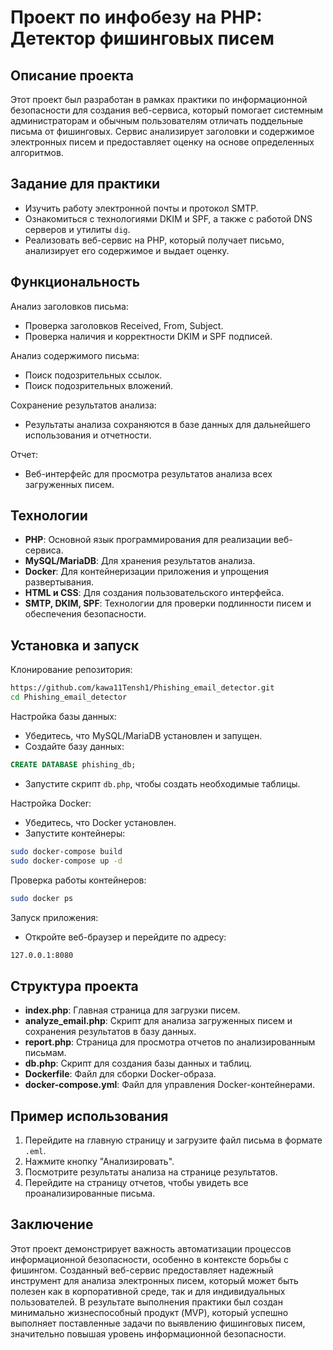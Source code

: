 # Проект по инфобезу на PHP: Детектор фишинговых писем

## Описание проекта
Этот проект был разработан в рамках практики по информационной безопасности для создания веб-сервиса, который помогает системным администраторам и обычным пользователям отличать поддельные письма от фишинговых. Сервис анализирует заголовки и содержимое электронных писем и предоставляет оценку на основе определенных алгоритмов.

## Задание для практики
- Изучить работу электронной почты и протокол SMTP.
- Ознакомиться с технологиями DKIM и SPF, а также с работой DNS серверов и утилиты `dig`.
- Реализовать веб-сервис на PHP, который получает письмо, анализирует его содержимое и выдает оценку.

## Функциональность
Анализ заголовков письма:
- Проверка заголовков Received, From, Subject.
- Проверка наличия и корректности DKIM и SPF подписей.

Анализ содержимого письма:
- Поиск подозрительных ссылок.
- Поиск подозрительных вложений.

Сохранение результатов анализа:
- Результаты анализа сохраняются в базе данных для дальнейшего использования и отчетности.

Отчет:
- Веб-интерфейс для просмотра результатов анализа всех загруженных писем.

## Технологии
- **PHP**: Основной язык программирования для реализации веб-сервиса.
- **MySQL/MariaDB**: Для хранения результатов анализа.
- **Docker**: Для контейнеризации приложения и упрощения развертывания.
- **HTML и CSS**: Для создания пользовательского интерфейса.
- **SMTP, DKIM, SPF**: Технологии для проверки подлинности писем и обеспечения безопасности.

## Установка и запуск
Клонирование репозитория:
```sh
https://github.com/kawa11Tensh1/Phishing_email_detector.git
cd Phishing_email_detector
```

Настройка базы данных:
- Убедитесь, что MySQL/MariaDB установлен и запущен.
- Создайте базу данных:
```sql
CREATE DATABASE phishing_db;
```
- Запустите скрипт `db.php`, чтобы создать необходимые таблицы.

Настройка Docker:
- Убедитесь, что Docker установлен.
- Запустите контейнеры:
```sh
sudo docker-compose build
sudo docker-compose up -d
```

Проверка работы контейнеров:
```sh
sudo docker ps
```
Запуск приложения:
- Откройте веб-браузер и перейдите по адресу:
```sh
127.0.0.1:8080
```

## Структура проекта
- **index.php**: Главная страница для загрузки писем.
- **analyze_email.php**: Скрипт для анализа загруженных писем и сохранения результатов в базу данных.
- **report.php**: Страница для просмотра отчетов по анализированным письмам.
- **db.php**: Скрипт для создания базы данных и таблиц.
- **Dockerfile**: Файл для сборки Docker-образа.
- **docker-compose.yml**: Файл для управления Docker-контейнерами.

## Пример использования
1. Перейдите на главную страницу и загрузите файл письма в формате `.eml`.
2. Нажмите кнопку "Анализировать".
3. Посмотрите результаты анализа на странице результатов.
4. Перейдите на страницу отчетов, чтобы увидеть все проанализированные письма.

## Заключение
Этот проект демонстрирует важность автоматизации процессов информационной безопасности, особенно в контексте борьбы с фишингом. Созданный веб-сервис предоставляет надежный инструмент для анализа электронных писем, который может быть полезен как в корпоративной среде, так и для индивидуальных пользователей. В результате выполнения практики был создан минимально жизнеспособный продукт (MVP), который успешно выполняет поставленные задачи по выявлению фишинговых писем, значительно повышая уровень информационной безопасности.